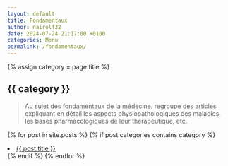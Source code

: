 ```yaml
---
layout: default
title: Fondamentaux
author: nairolf32
date: 2024-07-24 21:17:00 +0100
categories: Menu
permalink: /fondamentaux/
---
```


{% assign category = page.title %}

<h2>{{ category }}</h2>

> Au sujet des fondamentaux de la médecine. regroupe des articles expliquant en détail les aspects physiopathologiques des maladies, les bases pharmacologiques de leur thérapeutique, etc.

{% for post in site.posts %}
{% if post.categories contains category %}
<li> <a href="{{ site.baseurl }}{{ post.url }}">{{ post.title }}</a> </li>
{% endif %}
{% endfor %}

